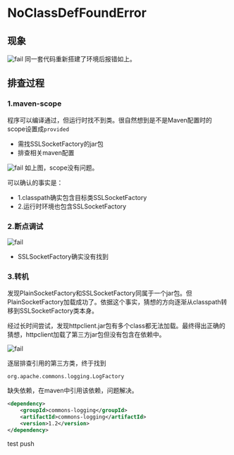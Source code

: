 # NoClassDefFoundError

## 现象
![fail](https://i.loli.net/2021/09/18/iZRrb1lhFkxdwTJ.png)
同一套代码重新搭建了环境后报错如上。

## 排查过程

### 1.maven-scope
程序可以编译通过，但运行时找不到类。很自然想到是不是Maven配置时的scope设置成``provided``

- 需找SSLSocketFactory的jar包
- 排查相关maven配置

![fail](https://i.loli.net/2021/09/18/2uBf4Kw1pXqbloA.png)
如上图，scope没有问题。

可以确认的事实是：
- 1.classpath确实包含目标类SSLSocketFactory
- 2.运行时环境也包含SSLSocketFactory

### 2.断点调试
![fail](https://i.loli.net/2021/09/18/was3gnLv1QC6oZJ.png)

- SSLSocketFactory确实没有找到

### 3.转机
发现PlainSocketFactory和SSLSocketFactory同属于一个jar包。但PlainSocketFactory加载成功了。依据这个事实，猜想的方向逐渐从classpath转移到SSLSocketFactory类本身。

经过长时间尝试，发现httpclient.jar包有多个class都无法加载。最终得出正确的猜想，httpclient加载了第三方jar包但没有包含在依赖中。

![fail](https://i.loli.net/2021/09/18/vURjHyleAWP31Bd.png)

逐层排查引用的第三方类，终于找到
```
org.apache.commons.logging.LogFactory
```
缺失依赖，在maven中引用该依赖，问题解决。
```xml
<dependency>
    <groupId>commons-logging</groupId>
    <artifactId>commons-logging</artifactId>
    <version>1.2</version>
</dependency>
```

test push